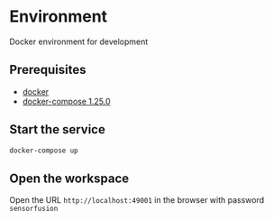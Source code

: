 # Environment
Docker environment for development
## Prerequisites
- [docker](https://docs.docker.com/engine/install/ubuntu/)
- [docker-compose 1.25.0](https://docs.docker.com/compose/install/)

## Start the service
```bash
docker-compose up
```

## Open the workspace
Open the URL `http://localhost:49001` in the browser with password `sensorfusion`